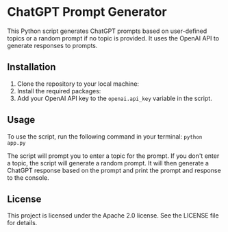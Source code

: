 # ChatGPT Prompt Generator

This Python script generates ChatGPT prompts based on user-defined topics or a random prompt if no topic is provided. It uses the OpenAI API to generate responses to prompts.

## Installation

1. Clone the repository to your local machine:
2. Install the required packages:
3. Add your OpenAI API key to the `openai.api_key` variable in the script.

## Usage

To use the script, run the following command in your terminal:
`python app.py`


The script will prompt you to enter a topic for the prompt. If you don't enter a topic, the script will generate a random prompt. It will then generate a ChatGPT response based on the prompt and print the prompt and response to the console.

## License

This project is licensed under the Apache 2.0 license. See the LICENSE file for details.
